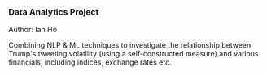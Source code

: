 ### Data Analytics Project
Author: Ian Ho<br>

Combining NLP & ML techniques to investigate the relationship between Trump's tweeting volatility (using a self-constructed measure) and various financials, including indices, exchange rates etc.


